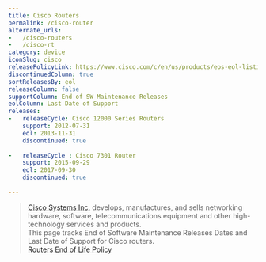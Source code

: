 ```yaml
---
title: Cisco Routers
permalink: /cisco-router
alternate_urls:
-   /cisco-routers
-   /cisco-rt
category: device
iconSlug: cisco
releasePolicyLink: https://www.cisco.com/c/en/us/products/eos-eol-listing.html
discontinuedColumn: true
sortReleasesBy: eol
releaseColumn: false
supportColumn: End of SW Maintenance Releases
eolColumn: Last Date of Support
releases:
-   releaseCycle: Cisco 12000 Series Routers
    support: 2012-07-31
    eol: 2013-11-31
    discontinued: true
    
-   releaseCycle : Cisco 7301 Router
    support: 2015-09-29
    eol: 2017-09-30
    discontinued: true
    
---
```


> [Cisco Systems Inc.](https://www.cisco.com/) develops, manufactures, and sells networking hardware, software, telecommunications equipment and other high-technology services and products.  
> This page tracks End of Software Maintenance Releases Dates and Last Date of Support for Cisco routers.  
[Routers End of Life Policy](https://www.cisco.com/c/en/us/products/routers/eos-eol-policy.html)
